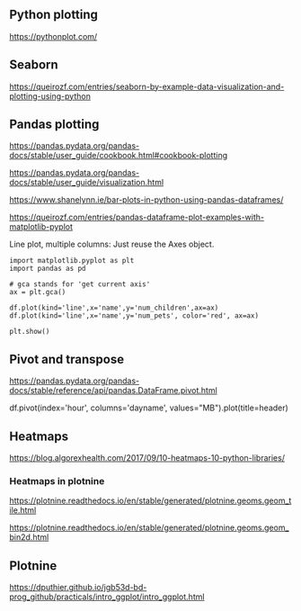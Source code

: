 
## Python plotting

https://pythonplot.com/

## Seaborn

https://queirozf.com/entries/seaborn-by-example-data-visualization-and-plotting-using-python

## Pandas plotting 
https://pandas.pydata.org/pandas-docs/stable/user_guide/cookbook.html#cookbook-plotting

https://pandas.pydata.org/pandas-docs/stable/user_guide/visualization.html


https://www.shanelynn.ie/bar-plots-in-python-using-pandas-dataframes/

https://queirozf.com/entries/pandas-dataframe-plot-examples-with-matplotlib-pyplot

 
Line plot, multiple columns:
Just reuse the Axes object.
```
import matplotlib.pyplot as plt
import pandas as pd

# gca stands for 'get current axis'
ax = plt.gca()

df.plot(kind='line',x='name',y='num_children',ax=ax)
df.plot(kind='line',x='name',y='num_pets', color='red', ax=ax)

plt.show()
```

## Pivot and transpose

https://pandas.pydata.org/pandas-docs/stable/reference/api/pandas.DataFrame.pivot.html

df.pivot(index='hour', columns='dayname', values="MB").plot(title=header)

## Heatmaps

https://blog.algorexhealth.com/2017/09/10-heatmaps-10-python-libraries/

### Heatmaps in plotnine
https://plotnine.readthedocs.io/en/stable/generated/plotnine.geoms.geom_tile.html

https://plotnine.readthedocs.io/en/stable/generated/plotnine.geoms.geom_bin2d.html

## Plotnine

https://dputhier.github.io/jgb53d-bd-prog_github/practicals/intro_ggplot/intro_ggplot.html
